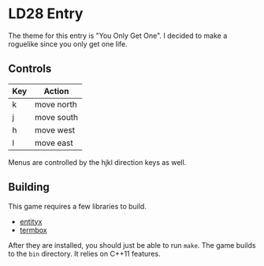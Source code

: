 # LD28 Entry

The theme for this entry is "You Only Get One". I decided to make a
roguelike since you only get one life.

## Controls

| Key | Action      |
| --- | ----------- |
| k   | move north  |
| j   | move south  |
| h   | move west   |
| l   | move east   |

Menus are controlled by the hjkl direction keys as well.

## Building

This game requires a few libraries to build.

- [entityx](https://github.com/alecthomas/entityx)
- [termbox](https://github.com/nsf/termbox)

After they are installed, you should just be able to run `make`. The game
builds to the `bin` directory. It relies on C++11 features.
